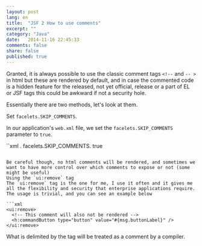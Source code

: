 ```yaml
---
layout: post
lang: en
title:  "JSF 2 How to use comments"
excerpt: ""
category: "Java"
date:   2014-11-16 22:45:33
comments: false
share: false
published: true
---
```


Granted, it is always possible to use the classic comment tags `<!--` and `-- >` in html but these are rendered by default, and in case the commented code is a hidden feature for the released, not yet official, release or a part of EL or JSF tags this could be awkward if not a security hole.

Essentially there are two methods, let's look at them.

Set `facelets.SKIP_COMMENTS`.

In our application's `web.xml` file, we set the `facelets.SKIP_COMMENTS` parameter to `true`.

``xml
<context-param>.
   <param-name>facelets.SKIP_COMMENTS</param-name>.
   <param-value>true</param-value>
</context-param>
```

Be careful though, no html comments will be rendered, and sometimes we want to have more control over which comments to expose or not (some might be useful)
Using the `ui:remove` tag
The `ui:remove` tag is the one for me, I use it often and it gives me all the flexibility and security that enterprise applications require. The usage is trivial, and you can see an example below

```xml
<ui:remove>
  <!-- This comment will also not be rendered -->
  <h:commandButton type="button" value="#{msg.buttonLabel}" />
</ui:remove>
```

What is delimited by the tag will be treated as a comment by a compiler.